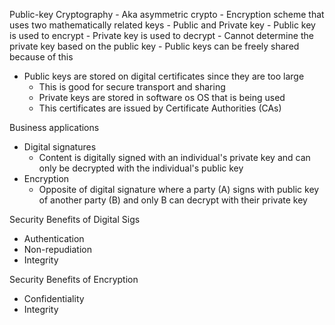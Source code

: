 Public-key Cryptography
	- Aka asymmetric crypto
	- Encryption scheme that uses two mathematically related keys
		- Public and Private key
	- Public key is used to encrypt
	- Private key is used to decrypt
	- Cannot determine the private key based on the public key
		- Public keys can be freely shared because of this


- Public keys are stored on digital certificates since they are too large
	- This is good for secure transport and sharing
	- Private keys are stored in software os OS that is being used
	- This certificates are issued by Certificate Authorities (CAs)

Business applications
- Digital signatures
	- Content is digitally signed with an individual's private key and can only be decrypted with the individual's public key
- Encryption
	- Opposite of digital signature where a party (A) signs with public key of another party (B) and only B can decrypt with their private key

Security Benefits of Digital Sigs
- Authentication
- Non-repudiation
- Integrity

Security Benefits of Encryption
- Confidentiality
- Integrity